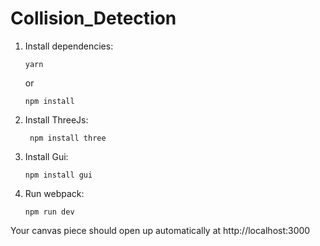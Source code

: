 # Collision_Detection
1.  Install dependencies:

        yarn

    or

        npm install

2. Install ThreeJs:

        npm install three

3.  Install Gui:

        npm install gui

4.  Run webpack:

        npm run dev

Your canvas piece should open up automatically at http://localhost:3000 

